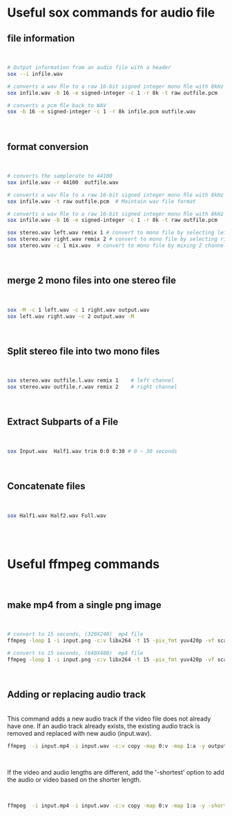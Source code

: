 # Useful sox commands for audio file

## file information
<br>

``` bash
# Output information from an audio file with a header
sox --i infile.wav

# converts a wav ﬁle to a raw 16-bit signed integer mono ﬁle with 8kHz
sox infile.wav -b 16 -e signed-integer -c 1 -r 8k -t raw outfile.pcm

# converts a pcm ﬁle back to WAV
sox -b 16 -e signed-integer -c 1 -r 8k infile.pcm outfile.wav


```
<br>


## format conversion
<br>

``` bash
# converts the samplerate to 44100 
sox infile.wav -r 44100  outfile.wav

# converts a wav ﬁle to a raw 16-bit signed integer mono ﬁle with 8kHz
sox infile.wav -t raw outfile.pcm  # Maintain wav file format

# converts a wav ﬁle to a raw 16-bit signed integer mono ﬁle with 8kHz
sox infile.wav -b 16 -e signed-integer -c 1 -r 8k -t raw outfile.pcm

sox stereo.wav left.wav remix 1 # convert to mono file by selecting left channel 
sox stereo.wav right.wav remix 2 # convert to mono file by selecting right channel 
sox stereo.wav -c 1 mix.wav  # convert to mono file by mixing 2 channels
```
<br>


## merge 2 mono files into one stereo file
<br>

``` bash
sox -M -c 1 left.wav -c 1 right.wav output.wav 
sox left.wav right.wav -c 2 output.wav -M
```
<br>
 
## Split stereo file into two mono files
<br>

``` bash
sox stereo.wav outfile.l.wav remix 1    # left channel
sox stereo.wav outfile.r.wav remix 2    # right channel
```
<br>

## Extract Subparts of a File
<br>

``` bash
sox Input.wav  Half1.wav trim 0:0 0:30 # 0 ~ 30 seconds
```
<br>

## Concatenate  files
<br>

``` bash
sox Half1.wav Half2.wav Full.wav
```
<br><br>

# Useful ffmpeg commands

<br>

## make mp4 from a single png image

<br>

``` bash
# convert to 15 seconds, (320X240)  mp4 file
ffmpeg -loop 1 -i input.png -c:v libx264 -t 15 -pix_fmt yuv420p -vf scale=320:240 output.mp4

# convert to 15 seconds, (640X480)  mp4 file
ffmpeg -loop 1 -i input.png -c:v libx264 -t 15 -pix_fmt yuv420p -vf scale=640:480 output.mp4

```

<br>

## Adding or replacing audio track 

<br>
This command adds a new audio track if the video file does not already have one. If an audio track already exists, the existing audio track is removed and replaced with new audio (input.wav).

<br>

``` bash
ffmpeg  -i input.mp4 -i input.wav -c:v copy -map 0:v -map 1:a -y output.mp4
```

<br>

If the video and audio lengths are different, add the '-shortest' option to add the audio or video based on the shorter length.

<br>

``` bash
ffmpeg  -i input.mp4 -i input.wav -c:v copy -map 0:v -map 1:a -y -shortest output.mp4
```
